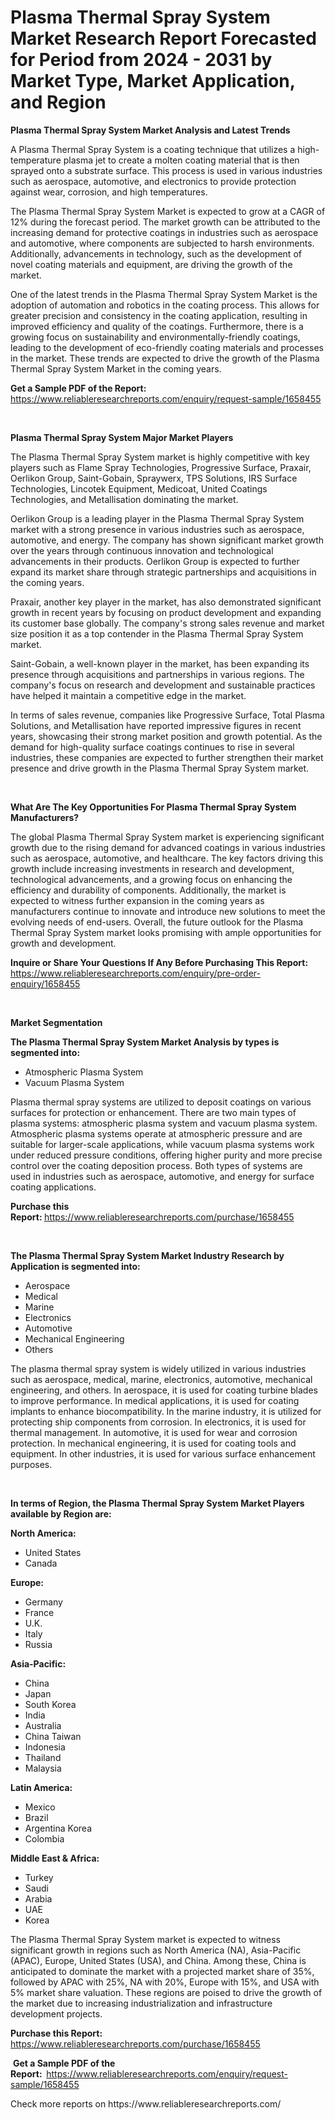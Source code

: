 <p><h1>Plasma Thermal Spray System Market Research Report Forecasted for Period from 2024 -  2031 by Market Type, Market Application, and Region</h1></p><p><strong>Plasma Thermal Spray System Market Analysis and Latest Trends</strong></p>
<p><p>A Plasma Thermal Spray System is a coating technique that utilizes a high-temperature plasma jet to create a molten coating material that is then sprayed onto a substrate surface. This process is used in various industries such as aerospace, automotive, and electronics to provide protection against wear, corrosion, and high temperatures.</p><p>The Plasma Thermal Spray System Market is expected to grow at a CAGR of 12% during the forecast period. The market growth can be attributed to the increasing demand for protective coatings in industries such as aerospace and automotive, where components are subjected to harsh environments. Additionally, advancements in technology, such as the development of novel coating materials and equipment, are driving the growth of the market.</p><p>One of the latest trends in the Plasma Thermal Spray System Market is the adoption of automation and robotics in the coating process. This allows for greater precision and consistency in the coating application, resulting in improved efficiency and quality of the coatings. Furthermore, there is a growing focus on sustainability and environmentally-friendly coatings, leading to the development of eco-friendly coating materials and processes in the market. These trends are expected to drive the growth of the Plasma Thermal Spray System Market in the coming years.</p></p>
<p><strong>Get a Sample PDF of the Report:&nbsp;</strong> <a href="https://www.reliableresearchreports.com/enquiry/request-sample/1658455">https://www.reliableresearchreports.com/enquiry/request-sample/1658455</a></p>
<p>&nbsp;</p>
<p><strong>Plasma Thermal Spray System Major Market Players</strong></p>
<p><p>The Plasma Thermal Spray System market is highly competitive with key players such as Flame Spray Technologies, Progressive Surface, Praxair, Oerlikon Group, Saint-Gobain, Spraywerx, TPS Solutions, IRS Surface Technologies, Lincotek Equipment, Medicoat, United Coatings Technologies, and Metallisation dominating the market.</p><p>Oerlikon Group is a leading player in the Plasma Thermal Spray System market with a strong presence in various industries such as aerospace, automotive, and energy. The company has shown significant market growth over the years through continuous innovation and technological advancements in their products. Oerlikon Group is expected to further expand its market share through strategic partnerships and acquisitions in the coming years.</p><p>Praxair, another key player in the market, has also demonstrated significant growth in recent years by focusing on product development and expanding its customer base globally. The company's strong sales revenue and market size position it as a top contender in the Plasma Thermal Spray System market.</p><p>Saint-Gobain, a well-known player in the market, has been expanding its presence through acquisitions and partnerships in various regions. The company's focus on research and development and sustainable practices have helped it maintain a competitive edge in the market.</p><p>In terms of sales revenue, companies like Progressive Surface, Total Plasma Solutions, and Metallisation have reported impressive figures in recent years, showcasing their strong market position and growth potential. As the demand for high-quality surface coatings continues to rise in several industries, these companies are expected to further strengthen their market presence and drive growth in the Plasma Thermal Spray System market.</p></p>
<p>&nbsp;</p>
<p><strong>What Are The Key Opportunities For Plasma Thermal Spray System Manufacturers?</strong></p>
<p><p>The global Plasma Thermal Spray System market is experiencing significant growth due to the rising demand for advanced coatings in various industries such as aerospace, automotive, and healthcare. The key factors driving this growth include increasing investments in research and development, technological advancements, and a growing focus on enhancing the efficiency and durability of components. Additionally, the market is expected to witness further expansion in the coming years as manufacturers continue to innovate and introduce new solutions to meet the evolving needs of end-users. Overall, the future outlook for the Plasma Thermal Spray System market looks promising with ample opportunities for growth and development.</p></p>
<p><strong>Inquire or Share Your Questions If Any Before Purchasing This Report:</strong> <a href="https://www.reliableresearchreports.com/enquiry/pre-order-enquiry/1658455">https://www.reliableresearchreports.com/enquiry/pre-order-enquiry/1658455</a></p>
<p>&nbsp;</p>
<p><strong>Market Segmentation</strong></p>
<p><strong>The Plasma Thermal Spray System Market Analysis by types is segmented into:</strong></p>
<p><ul><li>Atmospheric Plasma System</li><li>Vacuum Plasma System</li></ul></p>
<p><p>Plasma thermal spray systems are utilized to deposit coatings on various surfaces for protection or enhancement. There are two main types of plasma systems: atmospheric plasma system and vacuum plasma system. Atmospheric plasma systems operate at atmospheric pressure and are suitable for larger-scale applications, while vacuum plasma systems work under reduced pressure conditions, offering higher purity and more precise control over the coating deposition process. Both types of systems are used in industries such as aerospace, automotive, and energy for surface coating applications.</p></p>
<p><strong>Purchase this Report:&nbsp;</strong><a href="https://www.reliableresearchreports.com/purchase/1658455">https://www.reliableresearchreports.com/purchase/1658455</a></p>
<p>&nbsp;</p>
<p><strong>The Plasma Thermal Spray System Market Industry Research by Application is segmented into:</strong></p>
<p><ul><li>Aerospace</li><li>Medical</li><li>Marine</li><li>Electronics</li><li>Automotive</li><li>Mechanical Engineering</li><li>Others</li></ul></p>
<p><p>The plasma thermal spray system is widely utilized in various industries such as aerospace, medical, marine, electronics, automotive, mechanical engineering, and others. In aerospace, it is used for coating turbine blades to improve performance. In medical applications, it is used for coating implants to enhance biocompatibility. In the marine industry, it is utilized for protecting ship components from corrosion. In electronics, it is used for thermal management. In automotive, it is used for wear and corrosion protection. In mechanical engineering, it is used for coating tools and equipment. In other industries, it is used for various surface enhancement purposes.</p></p>
<p>&nbsp;</p>
<p><strong>In terms of Region, the Plasma Thermal Spray System Market Players available by Region are:</strong></p>
<p>
    <p> <strong> North America: </strong>
        <ul>
            <li>United States</li>
            <li>Canada</li>
        </ul>
        </p> 
    <p> <strong> Europe: </strong>
        <ul>
            <li>Germany</li>
            <li>France</li>
            <li>U.K.</li>
            <li>Italy</li>
            <li>Russia</li>
        </ul>
        </p> 
    <p> <strong> Asia-Pacific: </strong>
        <ul>
            <li>China</li>
            <li>Japan</li>
            <li>South Korea</li>
            <li>India</li>
            <li>Australia</li>
            <li>China Taiwan</li>
            <li>Indonesia</li>
            <li>Thailand</li>
            <li>Malaysia</li>
        </ul>
        </p> 
    <p> <strong> Latin America: </strong>
        <ul>
            <li>Mexico</li>
            <li>Brazil</li>
            <li>Argentina Korea</li>
            <li>Colombia</li>
        </ul>
        </p> 
    <p> <strong> Middle East & Africa: </strong>
        <ul>
            <li>Turkey</li>
            <li>Saudi</li>
            <li>Arabia</li>
            <li>UAE</li>
            <li>Korea</li>
        </ul>
    </p>
    </p>
<p><p>The Plasma Thermal Spray System market is expected to witness significant growth in regions such as North America (NA), Asia-Pacific (APAC), Europe, United States (USA), and China. Among these, China is anticipated to dominate the market with a projected market share of 35%, followed by APAC with 25%, NA with 20%, Europe with 15%, and USA with 5% market share valuation. These regions are poised to drive the growth of the market due to increasing industrialization and infrastructure development projects.</p></p>
<p><strong>Purchase this Report: </strong><a href="https://www.reliableresearchreports.com/purchase/1658455">https://www.reliableresearchreports.com/purchase/1658455</a></p>
<p>&nbsp;<strong>Get a Sample PDF of the Report:&nbsp;&nbsp;</strong><a href="https://www.reliableresearchreports.com/enquiry/request-sample/1658455">https://www.reliableresearchreports.com/enquiry/request-sample/1658455</a></p>
<p><strong></strong></p>
<p>Check more reports on https://www.reliableresearchreports.com/</p>